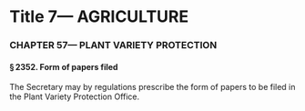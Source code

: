 
# Title 7— AGRICULTURE
### CHAPTER 57— PLANT VARIETY PROTECTION
#### § 2352. Form of papers filed

The Secretary may by regulations prescribe the form of papers to be filed in the Plant Variety Protection Office.
